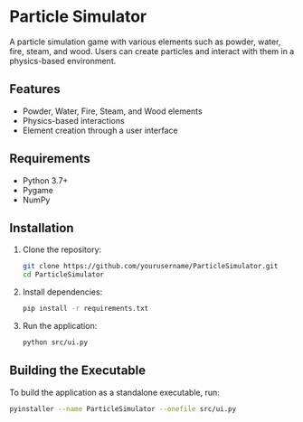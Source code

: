 # Particle Simulator   
          
A particle simulation game with various elements such as powder, water, fire, steam, and wood. Users can create particles and interact with them in a physics-based environment.                 
       
## Features                                           
                          
- Powder, Water, Fire, Steam, and Wood elements            
- Physics-based interactions               
- Element creation through a user interface
    
## Requirements

- Python 3.7+
- Pygame
- NumPy

## Installation

1. Clone the repository:
    ```bash
    git clone https://github.com/yourusername/ParticleSimulator.git
    cd ParticleSimulator
    ```

2. Install dependencies:
    ```bash
    pip install -r requirements.txt
    ```

3. Run the application:
    ```bash
    python src/ui.py
    ```

## Building the Executable

To build the application as a standalone executable, run:
```bash
pyinstaller --name ParticleSimulator --onefile src/ui.py
